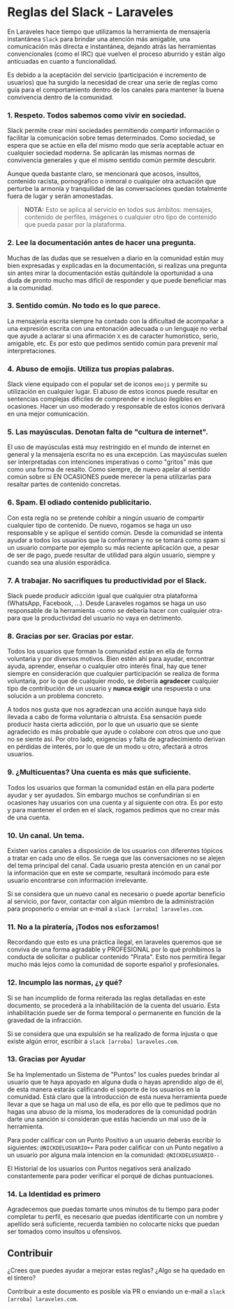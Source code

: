 # Reglas del Slack - Laraveles

En Laraveles hace tiempo que utilizamos la herramienta de mensajería instantánea `Slack` para brindar una atención más amigable, una comunicación más directa e instantánea, dejando atrás las herramientas convencionales (como el IRC) que vuelven el proceso aburrido y están algo anticuadas en cuanto a funcionalidad. 

Es debido a la aceptación del servicio (participación e incremento de usuarios) que ha surgido la necesidad de crear una serie de reglas como guía para el comportamiento dentro de los canales para mantener la buena convivencia dentro de la comunidad.

### 1. Respeto. Todos sabemos como vivir en sociedad.

Slack permite crear mini sociedades permitiendo compartir información o facilitar la comunicación sobre temas determinados. Como sociedad, se espera que se actúe en ella del mismo modo que sería aceptable actuar en cualquier sociedad moderna. Se aplicarán las mismas normas de convivencia generales y que el mismo sentido común permite descubrir.

Aunque queda bastante claro, se mencionará que acosos, insultos, contenido racista, pornográfico o inmoral o cualquier otra actuación que perturbe la armonía y tranquilidad de las conversaciones quedan totalmente fuera de lugar y serán amonestadas.

> **NOTA:** Esto se aplica al servicio en todos sus ámbitos: mensajes, contenido de perfiles, imágenes o cualquier otro tipo de contenido que pueda pasar por la plataforma.

### 2. Lee la documentación antes de hacer una pregunta.

Muchas de las dudas que se resuelven a diario en la comunidad están muy bien expresadas y explicadas en la documentación, si realizas una pregunta sin antes mirar la documentación estás quitándole la oportunidad a una duda de pronto mucho mas difícil de responder y que puede beneficiar mas a la comunidad.

### 3. Sentido común. No todo es lo que parece.

La mensajería escrita siempre ha contado con la dificultad de acompañar a una expresión escrita con una entonación adecuada o un lenguaje no verbal que ayude a aclarar si una afirmación `X` es de caracter humorístico, serio, amigable, etc. Es por esto que pedimos sentido común para prevenir mal interpretaciones.

### 4. Abuso de emojis. Utiliza tus propias palabras.

Slack viene equipado con el popular set de iconos `emoji` y permite su utilización en cualquier lugar. El abuso de estos iconos puede resultar en sentencias complejas dificiles de comprender e incluso ilegibles en ocasiones. Hacer un uso moderado y responsable de estos iconos derivará en una mejor comunicación.

### 5. Las mayúsculas. Denotan falta de "cultura de internet".

El uso de mayúsculas está muy restringido en el mundo de internet en general y la mensajería escrita no es una excepción. Las mayúsculas suelen ser interpretadas con intenciones imperativas o como "gritos" más que como una forma de resalto. Como siempre, de nuevo apelar al sentido común sobre si EN OCASIONES puede merecer la pena utilizarlas para resaltar partes de contenido concretas.

### 6. Spam. El odiado contenido publicitario.

Con esta regla no se pretende cohibir a ningún usuario de compartir cualquier tipo de contenido. De nuevo, rogamos se haga un uso responsable y se aplique el sentido común. Desde la comunidad se intenta ayudar a todos los usuarios que la conforman y no se tomará como spam si un usuario comparte por ejemplo su más reciente aplicación que, a pesar de ser de pago, puede resultar de utilidad para algún usuario, siempre y cuando sea una alusión esporádica.

### 7. A trabajar. No sacrifiques tu productividad por el Slack.

Slack puede producir adicción igual que cualquier otra plataforma (WhatsApp, Facebook, ...). Desde Laraveles rogamos se haga un uso responsable de la herramienta -como se debería hacer con cualquier otra- para que la productividad del usuario no vaya en detrimento. 

### 8. Gracias por ser. Gracias por estar.

Todos los usuarios que forman la comunidad están en ella de forma voluntaria y por diversos motivos. Bien estén ahí para ayudar, encontrar ayuda, aprender, enseñar o cualquier otro interés final, hay que tener siempre en consideración que cualquier participación se realiza de forma voluntaria, por lo que de cualquier modo, se debería **agradecer** cualquier tipo de contribución de un usuario y **nunca exigir** una respuesta o una solución a un problema concreto.

A todos nos gusta que nos agradezcan una acción aunque haya sido llevada a cabo de forma voluntaria o altruista. Esa sensación puede producir hasta cierta adicción, por lo que un usuario que se siente agradecido es más probable que ayude o colabore con otros que uno que no se siente así. Por otro lado, exigencias y falta de agradecimiento derivan en pérdidas de interés, por lo que de un modo u otro, afectará a otros usuarios.

### 9. ¿Multicuentas? Una cuenta es más que suficiente.

Todos los usuarios que forman la comunidad están en ella para poderte ayudar y ser ayudados. Sin embargo muchos se confundirían si en ocasiones hay usuarios con una cuenta y al siguiente con otra. Es por esto y para mantener el orden en el slack, rogamos pedimos que no crear más de una cuenta.

### 10. Un canal. Un tema.

Existen varios canales a disposición de los usuarios con diferentes tópicos a tratar en cada uno de ellos. Se ruega que las conversaciones no se alejen del tema principal del canal. Cada usuario presta atención en un canal por la información que en este se comparte, resultará incómodo para este usuario encontrarse con información irrelevante.

Si se considera que un nuevo canal es necesario o puede aportar beneficio al servicio, por favor, contactar con algún miembro de la administración para proponerlo o enviar un e-mail a `slack [arroba] laraveles.com`.

### 11. No a la piratería, ¡Todos nos esforzamos!

Recordando que esto es una práctica ilegal, en laraveles queremos que se conviva de una forma agradable y PROFESIONAL por lo qué prohibimos la conducta de solicitar o publicar contenido "Pirata". Esto nos permitirá llegar mucho más lejos como la comunidad de soporte español y profesionales.

### 12. Incumplo las normas, ¿y qué?

Si se han incumplido de forma reiterada las reglas detalladas en este documento, se procederá a la inhabilitación de la cuenta del usuario. Esta inhabilitación puede ser de forma temporal o permanente en función de la gravedad de la infracción.

Si se considera que una expulsión se ha realizado de forma injusta o que existe algún error, escribir a `slack [arroba] laraveles.com`.

### 13. Gracias por Ayudar

Se ha Implementado un Sistema de "Puntos" los cuales puedes brindar al usuario que te haya apoyado en alguna duda o hayas aprendido algo de él, de esta manera estarás calificando el soporte de los usuarios en la comunidad. Está claro que la introducción de esta nueva herramienta puede llevar a que se haga un mal uso de ella, es por ello que te pedimos que no hagas una abuso de la misma, los moderadores de la comunidad podrán darte una sanción si consideran que estás haciendo un mal uso de la herramienta.

Para poder calificar con un Punto Positivo a un usuario deberás escribir lo siguientes: `@NICKDELUSUARIO++`
Para poder calificar con un Punto negativo a un usuario por alguna mala intencion en la comunidad: `@NICKDELUSUARIO--`

El Historial de los usuarios con Puntos negativos será analizado constantemente para poder verificar el porqué de dichas puntuaciones.

### 14. La Identidad es primero

Agradecemos que puedas tomarte unos minutos de tu tiempo para poder completar tu perfil, es necesario que puedas identificarte con un nombre y apellido será suficiente, recuerda también no colocarte nicks que puedan ser tomados como insultos u ofensivos. 


## Contribuir

¿Crees que puedes ayudar a mejorar estas reglas? ¿Algo se ha quedado en el tintero? 

Contribuir a este documento es posible vía PR o enviando un e-mail a `slack [arroba] laraveles.com`.
